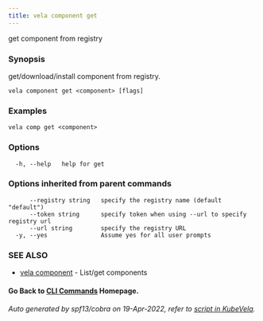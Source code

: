 ```yaml
---
title: vela component get
---
```


get component from registry

### Synopsis

get/download/install component from registry.

```
vela component get <component> [flags]
```

### Examples

```
vela comp get <component>
```

### Options

```
  -h, --help   help for get
```

### Options inherited from parent commands

```
      --registry string   specify the registry name (default "default")
      --token string      specify token when using --url to specify registry url
      --url string        specify the registry URL
  -y, --yes               Assume yes for all user prompts
```

### SEE ALSO

* [vela component](vela_component)	 - List/get components

#### Go Back to [CLI Commands](vela) Homepage.


###### Auto generated by spf13/cobra on 19-Apr-2022, refer to [script in KubeVela](https://github.com/kubevela/kubevela/tree/master/hack/docgen).
